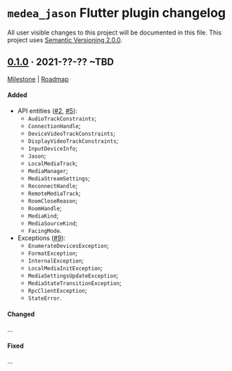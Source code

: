 `medea_jason` Flutter plugin changelog
======================================

All user visible changes to this project will be documented in this file. This project uses [Semantic Versioning 2.0.0].




## [0.1.0] · 2021-??-?? ~TBD
[0.1.0]: /../../tree/medea-jason-flutter-0.1.0/jason/flutter

[Milestone](/../../milestone/3) | [Roadmap](/../../issues/182)

#### Added

- API entities ([#2], [#5]):
    - `AudioTrackConstraints`;
    - `ConnectionHandle`;
    - `DeviceVideoTrackConstraints`;
    - `DisplayVideoTrackConstraints`;
    - `InputDeviceInfo`;
    - `Jason`;
    - `LocalMediaTrack`;
    - `MediaManager`;
    - `MediaStreamSettings`;
    - `ReconnectHandle`;
    - `RemoteMediaTrack`;
    - `RoomCloseReason`;
    - `RoomHandle`;
    - `MediaKind`;
    - `MediaSourceKind`;
    - `FacingMode`.
- Exceptions ([#9]):
    - `EnumerateDevicesException`;
    - `FormatException`;
    - `InternalException`;
    - `LocalMediaInitException`;
    - `MediaSettingsUpdateException`;
    - `MediaStateTransitionException`;
    - `RpcClientException`;
    - `StateError`.

#### Changed

...

#### Fixed

...


[#2]: /../../pull/2
[#5]: /../../pull/5
[#9]: /../../pull/9




[Semantic Versioning 2.0.0]: https://semver.org
